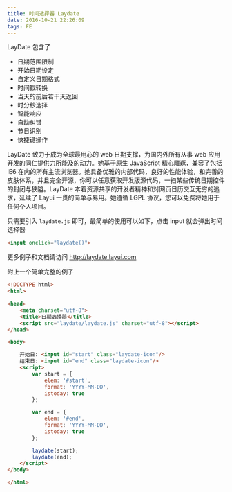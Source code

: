 ```yaml
---
title: 时间选择器 Laydate
date: 2016-10-21 22:26:09
tags: FE
---
```

LayDate 包含了

* 日期范围限制
* 开始日期设定
* 自定义日期格式
* 时间戳转换
* 当天的前后若干天返回
* 时分秒选择
* 智能响应
* 自动纠错
* 节日识别
* 快捷键操作

<!--more-->

LayDate 致力于成为全球最用心的 web 日期支撑，为国内外所有从事 web 应用开发的同仁提供力所能及的动力。她基于原生 JavaScript 精心雕琢，兼容了包括 IE6 在内的所有主流浏览器。她具备优雅的内部代码，良好的性能体验，和完善的皮肤体系，并且完全开源，你可以任意获取开发版源代码，一扫某些传统日期控件的封闭与狭隘。LayDate 本着资源共享的开发者精神和对网页日历交互无穷的追求，延续了 Layui 一贯的简单与易用。她遵循 LGPL 协议，您可以免费将她用于任何个人项目。

只需要引入 `laydate.js` 即可，最简单的使用可以如下，点击 input 就会弹出时间选择器

```html
<input onclick="laydate()">
```

更多例子和文档请访问 <http://laydate.layui.com>

附上一个简单完整的例子

```html
<!DOCTYPE html>
<html>

<head>
    <meta charset="utf-8">
    <title>日期选择器</title>
    <script src="laydate/laydate.js" charset="utf-8"></script>
</head>

<body>

    开始日: <input id="start" class="laydate-icon"/>
    结束日: <input id="end" class="laydate-icon"/>
    <script>
        var start = {
            elem: '#start',
            format: 'YYYY-MM-DD',
            istoday: true
        };

        var end = {
            elem: '#end',
            format: 'YYYY-MM-DD',
            istoday: true
        };

        laydate(start);
        laydate(end);
    </script>
</body>

</html>
```
